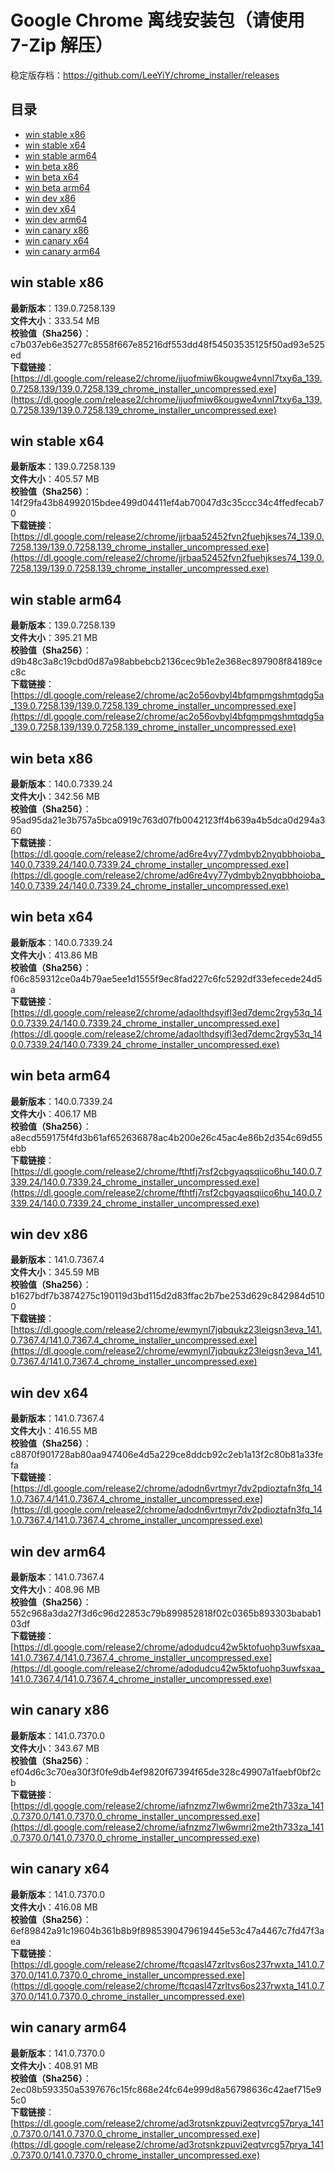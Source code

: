 # Google Chrome 离线安装包（请使用 7-Zip 解压）
稳定版存档：<https://github.com/LeeYiY/chrome_installer/releases>

## 目录
* [win stable x86](https://github.com/LeeYiY/chrome_installer?tab=readme-ov-file#win-stable-x86)
* [win stable x64](https://github.com/LeeYiY/chrome_installer?tab=readme-ov-file#win-stable-x64)
* [win stable arm64](https://github.com/LeeYiY/chrome_installer?tab=readme-ov-file#win-stable-arm64)
* [win beta x86](https://github.com/LeeYiY/chrome_installer?tab=readme-ov-file#win-beta-x86)
* [win beta x64](https://github.com/LeeYiY/chrome_installer?tab=readme-ov-file#win-beta-x64)
* [win beta arm64](https://github.com/LeeYiY/chrome_installer?tab=readme-ov-file#win-beta-arm64)
* [win dev x86](https://github.com/LeeYiY/chrome_installer?tab=readme-ov-file#win-dev-x86)
* [win dev x64](https://github.com/LeeYiY/chrome_installer?tab=readme-ov-file#win-dev-x64)
* [win dev arm64](https://github.com/LeeYiY/chrome_installer?tab=readme-ov-file#win-dev-arm64)
* [win canary x86](https://github.com/LeeYiY/chrome_installer?tab=readme-ov-file#win-canary-x86)
* [win canary x64](https://github.com/LeeYiY/chrome_installer?tab=readme-ov-file#win-canary-x64)
* [win canary arm64](https://github.com/LeeYiY/chrome_installer?tab=readme-ov-file#win-canary-arm64)

## win stable x86
**最新版本**：139.0.7258.139  
**文件大小**：333.54 MB  
**校验值（Sha256）**：c7b037eb6e35277c8558f667e85216df553dd48f54503535125f50ad93e525ed  
**下载链接**：[https://dl.google.com/release2/chrome/ijuofmiw6kougwe4vnnl7txy6a_139.0.7258.139/139.0.7258.139_chrome_installer_uncompressed.exe](https://dl.google.com/release2/chrome/ijuofmiw6kougwe4vnnl7txy6a_139.0.7258.139/139.0.7258.139_chrome_installer_uncompressed.exe)  

## win stable x64
**最新版本**：139.0.7258.139  
**文件大小**：405.57 MB  
**校验值（Sha256）**：14f29fa43b84992015bdee499d04411ef4ab70047d3c35ccc34c4ffedfecab70  
**下载链接**：[https://dl.google.com/release2/chrome/jjrbaa52452fvn2fuehjkses74_139.0.7258.139/139.0.7258.139_chrome_installer_uncompressed.exe](https://dl.google.com/release2/chrome/jjrbaa52452fvn2fuehjkses74_139.0.7258.139/139.0.7258.139_chrome_installer_uncompressed.exe)  

## win stable arm64
**最新版本**：139.0.7258.139  
**文件大小**：395.21 MB  
**校验值（Sha256）**：d9b48c3a8c19cbd0d87a98abbebcb2136cec9b1e2e368ec897908f84189cec8c  
**下载链接**：[https://dl.google.com/release2/chrome/ac2o56ovbyl4bfqmpmgshmtqdg5a_139.0.7258.139/139.0.7258.139_chrome_installer_uncompressed.exe](https://dl.google.com/release2/chrome/ac2o56ovbyl4bfqmpmgshmtqdg5a_139.0.7258.139/139.0.7258.139_chrome_installer_uncompressed.exe)  

## win beta x86
**最新版本**：140.0.7339.24  
**文件大小**：342.56 MB  
**校验值（Sha256）**：95ad95da21e3b757a5bca0919c763d07fb0042123ff4b639a4b5dca0d294a360  
**下载链接**：[https://dl.google.com/release2/chrome/ad6re4vy77ydmbyb2nyqbbhoioba_140.0.7339.24/140.0.7339.24_chrome_installer_uncompressed.exe](https://dl.google.com/release2/chrome/ad6re4vy77ydmbyb2nyqbbhoioba_140.0.7339.24/140.0.7339.24_chrome_installer_uncompressed.exe)  

## win beta x64
**最新版本**：140.0.7339.24  
**文件大小**：413.86 MB  
**校验值（Sha256）**：f06c859312ce0a4b79ae5ee1d1555f9ec8fad227c6fc5292df33efecede24d5a  
**下载链接**：[https://dl.google.com/release2/chrome/adaolthdsyifl3ed7demc2rgy53q_140.0.7339.24/140.0.7339.24_chrome_installer_uncompressed.exe](https://dl.google.com/release2/chrome/adaolthdsyifl3ed7demc2rgy53q_140.0.7339.24/140.0.7339.24_chrome_installer_uncompressed.exe)  

## win beta arm64
**最新版本**：140.0.7339.24  
**文件大小**：406.17 MB  
**校验值（Sha256）**：a8ecd559175f4fd3b61af652636878ac4b200e26c45ac4e86b2d354c69d55ebb  
**下载链接**：[https://dl.google.com/release2/chrome/fthtfj7rsf2cbgyaqsqiico6hu_140.0.7339.24/140.0.7339.24_chrome_installer_uncompressed.exe](https://dl.google.com/release2/chrome/fthtfj7rsf2cbgyaqsqiico6hu_140.0.7339.24/140.0.7339.24_chrome_installer_uncompressed.exe)  

## win dev x86
**最新版本**：141.0.7367.4  
**文件大小**：345.59 MB  
**校验值（Sha256）**：b1627bdf7b3874275c190119d3bd115d2d83ffac2b7be253d629c842984d5100  
**下载链接**：[https://dl.google.com/release2/chrome/ewmynl7jqbqukz23leigsn3eva_141.0.7367.4/141.0.7367.4_chrome_installer_uncompressed.exe](https://dl.google.com/release2/chrome/ewmynl7jqbqukz23leigsn3eva_141.0.7367.4/141.0.7367.4_chrome_installer_uncompressed.exe)  

## win dev x64
**最新版本**：141.0.7367.4  
**文件大小**：416.55 MB  
**校验值（Sha256）**：c8870f901728ab80aa947406e4d5a229ce8ddcb92c2eb1a13f2c80b81a33fefa  
**下载链接**：[https://dl.google.com/release2/chrome/adodn6vrtmyr7dv2pdioztafn3fq_141.0.7367.4/141.0.7367.4_chrome_installer_uncompressed.exe](https://dl.google.com/release2/chrome/adodn6vrtmyr7dv2pdioztafn3fq_141.0.7367.4/141.0.7367.4_chrome_installer_uncompressed.exe)  

## win dev arm64
**最新版本**：141.0.7367.4  
**文件大小**：408.96 MB  
**校验值（Sha256）**：552c968a3da27f3d6c96d22853c79b899852818f02c0365b893303babab103df  
**下载链接**：[https://dl.google.com/release2/chrome/adodudcu42w5ktofuohp3uwfsxaa_141.0.7367.4/141.0.7367.4_chrome_installer_uncompressed.exe](https://dl.google.com/release2/chrome/adodudcu42w5ktofuohp3uwfsxaa_141.0.7367.4/141.0.7367.4_chrome_installer_uncompressed.exe)  

## win canary x86
**最新版本**：141.0.7370.0  
**文件大小**：343.67 MB  
**校验值（Sha256）**：ef04d6c3c70ea30f3f0fe9db4ef9820f67394f65de328c49907a1faebf0bf2cb  
**下载链接**：[https://dl.google.com/release2/chrome/iafnzmz7lw6wmri2me2th733za_141.0.7370.0/141.0.7370.0_chrome_installer_uncompressed.exe](https://dl.google.com/release2/chrome/iafnzmz7lw6wmri2me2th733za_141.0.7370.0/141.0.7370.0_chrome_installer_uncompressed.exe)  

## win canary x64
**最新版本**：141.0.7370.0  
**文件大小**：416.08 MB  
**校验值（Sha256）**：6ef89842a91c19604b361b8b9f8985390479619445e53c47a4467c7fd47f3aea  
**下载链接**：[https://dl.google.com/release2/chrome/ftcqasl47zrltvs6os237rwxta_141.0.7370.0/141.0.7370.0_chrome_installer_uncompressed.exe](https://dl.google.com/release2/chrome/ftcqasl47zrltvs6os237rwxta_141.0.7370.0/141.0.7370.0_chrome_installer_uncompressed.exe)  

## win canary arm64
**最新版本**：141.0.7370.0  
**文件大小**：408.91 MB  
**校验值（Sha256）**：2ec08b593350a5397676c15fc868e24fc64e999d8a56798636c42aef715e95c0  
**下载链接**：[https://dl.google.com/release2/chrome/ad3rotsnkzpuvi2eqtvrcg57prya_141.0.7370.0/141.0.7370.0_chrome_installer_uncompressed.exe](https://dl.google.com/release2/chrome/ad3rotsnkzpuvi2eqtvrcg57prya_141.0.7370.0/141.0.7370.0_chrome_installer_uncompressed.exe)  


